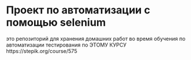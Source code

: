 <h1>
  Проект по автоматизации с помощью selenium
</h1>
это репозиторий для хранения домашних работ во время обучения по автоматизации тестирования по ЭТОМУ КУРСУ https://stepik.org/course/575
